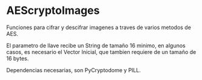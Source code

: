 # AEScryptoImages
Funciones para cifrar y descifrar imagenes a traves de varios metodos de AES.

El parametro de llave recibe un String de tamaño 16 minimo, en algunos casos, es necesario el Vector Inicial, que tambien requiere
de un tamaño de 16 bytes.

Dependencias necesarias, son PyCryptodome y PILL.
